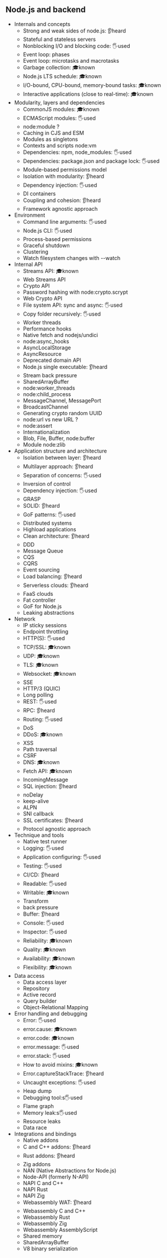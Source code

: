 ## Node.js and backend

- Internals and concepts
  - Strong and weak sides of node.js: 👂heard
  - Stateful and stateless servers
  - Nonblocking I/O and blocking code: 🖐️used
  - Event loop: phases
  - Event loop: microtasks and macrotasks
  - Garbage collection: 🎓known
  - Node.js LTS schedule: 🎓known
  - I/O-bound, CPU-bound, memory-bound tasks: 🎓known
  - Interactive applications (close to real-time): 🎓known
- Modularity, layers and dependencies
  - CommonJS modules: 🎓known
  - ECMAScript modules: 🖐️used
  - node:module ?
  - Caching in CJS and ESM
  - Modules as singletons
  - Contexts and scripts node:vm
  - Dependencies: npm, node_modules: 🖐️used
  - Dependencies: package.json and package lock: 🖐️used
  - Module-based permissions model
  - Isolation with modularity: 👂heard
  - Dependency injection: 🖐️used
  - DI containers
  - Coupling and cohesion: 👂heard
  - Framework agnostic approach
- Environment
  - Command line arguments: 🖐️used
  - Node.js CLI: 🖐️used
  - Process-based permissions
  - Graceful shutdown
  - Clustering
  - Watch filesystem changes with --watch
- Internal API
  - Streams API: 🎓known
  - Web Streams API
  - Crypto API
  - Password hashing with node:crypto.scrypt
  - Web Crypto API
  - File system API: sync and async: 🖐️used
  - Copy folder recursively: 🖐️used
  - Worker threads
  - Performance hooks
  - Native fetch and nodejs/undici
  - node:async_hooks
  - AsyncLocalStorage
  - AsyncResource
  - Deprecated domain API
  - Node.js single executable: 👂heard
  - Stream back pressure
  - SharedArrayBuffer
  - node:worker_threads
  - node:child_process
  - MessageChannel, MessagePort
  - BroadcastChannel
  - Generating crypto random UUID
  - node:url vs new URL ?
  - node:assert
  - Internationalization
  - Blob, File, Buffer, node:buffer
  - Module node:zlib
- Application structure and architecture
  - Isolation between layer: 👂heard
  - Multilayer approach: 👂heard
  - Separation of concerns: 🖐️used
  - Inversion of control
  - Dependency injection: 🖐️used
  - GRASP
  - SOLID: 👂heard
  - GoF patterns: 🖐️used
  - Distributed systems
  - Highload applications
  - Clean architecture: 👂heard
  - DDD
  - Message Queue
  - CQS
  - CQRS
  - Event sourcing
  - Load balancing: 👂heard
  - Serverless clouds: 👂heard
  - FaaS clouds
  - Fat controller
  - GoF for Node.js
  - Leaking abstractions
- Network
  - IP sticky sessions
  - Endpoint throttling
  - HTTP(S): 🖐️used
  - TCP/SSL: 🎓known
  - UDP: 🎓known
  - TLS: 🎓known
  - Websocket: 🎓known
  - SSE
  - HTTP/3 (QUIC)
  - Long polling
  - REST: 🖐️used
  - RPC: 👂heard
  - Routing: 🖐️used
  - DoS
  - DDoS: 🎓known
  - XSS
  - Path traversal
  - CSRF
  - DNS: 🎓known
  - Fetch API: 🎓known
  - IncomingMessage
  - SQL injection: 👂heard
  - noDelay
  - keep-alive
  - ALPN
  - SNI callback
  - SSL certificates: 👂heard
  - Protocol agnostic approach
- Technique and tools
  - Native test runner
  - Logging: 🖐️used
  - Application configuring: 🖐️used
  - Testing: 🖐️used
  - CI/CD: 👂heard
  - Readable: 🖐️used
  - Writable: 🎓known
  - Transform
  - back pressure
  - Buffer: 👂heard
  - Console: 🖐️used
  - Inspector: 🖐️used
  - Reliability: 🎓known
  - Quality: 🎓known
  - Availability: 🎓known
  - Flexibility: 🎓known
- Data access
  - Data access layer
  - Repository
  - Active record
  - Query builder
  - Object-Relational Mapping
- Error handling and debugging
  - Error: 🖐️used
  - error.cause: 🎓known
  - error.code: 🎓known
  - error.message: 🖐️used
  - error.stack: 🖐️used
  - How to avoid mixins: 🎓known
  - Error.captureStackTrace: 👂heard
  - Uncaught exceptions: 🖐️used
  - Heap dump
  - Debugging tool:s🖐️used
  - Flame graph
  - Memory leak:s🖐️used
  - Resource leaks
  - Data race
- Integrations and bindings
  - Native addons
  - C and C++ addons: 👂heard
  - Rust addons: 👂heard
  - Zig addons
  - NAN (Native Abstractions for Node.js)
  - Node-API (formerly N-API)
  - NAPI C and C++
  - NAPI Rust
  - NAPI Zig
  - Webassembly WAT: 👂heard
  - Webassembly C and C++
  - Webassembly Rust
  - Webassembly Zig
  - Webassembly AssemblyScript
  - Shared memory
  - SharedArrayBuffer
  - V8 binary serialization
